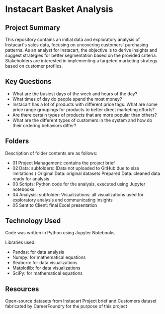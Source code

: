 # Instacart Basket Analysis

## Project Summary
This repository contains an initial data and exploratory analysis of Instacart's sales data, focusing on uncovering customers' purchasing patterns.
As an analyst for Instacart, the objective is to derive insights and suggest strategies for better segmentation based on
the provided criteria. Stakeholders are interested in implementing a targeted marketing strategy based on customer profiles. 

## Key Questions
* What are the busiest days of the week and hours of the day?
* What times of day do people spend the most money?
* Instacart has a lot of products with different price tags. What are some price range groupings for products to better direct marketing efforts?
* Are there certain types of products that are more popular than others?
* What are the different types of customers in the system and how do their ordering behaviors differ?

## Folders
Description of folder contents are as follows:

* 01 Project Management: contains the project brief
* 02 Data: subfolders: (Data not uploaded to GitHub due to size limitations.)
  Original Data: original datasets
  Prepared Data: cleaned data ready for analysis
* 03 Scripts: Python code for the analysis, executed using Jupyter notebooks
* 04 Analysis: subfolder:
  Visualizations: all visualizations used for exploratory analysis and communicating insights
* 05 Sent to Client: final Excel presentation

## Technology Used
Code was written in Python using Jupyter Notebooks.

Libraries used:
* Pandas: for data analysis
* Numpy: for mathematical equations
* Seaborn: for data visualizations
* Matplotlib: for data visualizations
* SciPy: for mathematical equations

## Resources
Open-source datasets from Instacart
Project brief and Customers dataset fabricated by CareerFoundry for the purpose of this project
